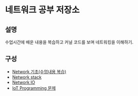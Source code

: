 # 네트워크 공부 저장소
## 설명
수업시간에 배운 내용을 복습하고 커널 코드를 보며 네트워킹을 이해하기.   
## 구성
- [Network 기초(수업내용 복습)](https://github.com/gjlee0802/Network-Study/blob/main/%EB%84%A4%ED%8A%B8%EC%9B%8C%ED%81%AC_Basic.md)   
- [Network stack](https://github.com/gjlee0802/Network-Study/blob/main/Network_Stack.md)   
- [Network IO](https://github.com/gjlee0802/Network-Study/blob/main/Network_IO.md)   
- [IoT Programming 문제](https://github.com/gjlee0802/Network-Study/blob/main/IoT-programming-questions.md)